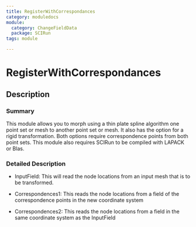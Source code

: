 ```yaml
---
title: RegisterWithCorrespondances
category: moduledocs
module:
  category: ChangeFieldData
  package: SCIRun
tags: module

---
```


# RegisterWithCorrespondances

## Description

### Summary

This module allows you to morph using a thin plate spline algorithm one point set or mesh to another point set or mesh. It also has the option for a rigid transformation. Both options require correspondence points from both point sets. This module also requires SCIRun to be compiled with LAPACK or Blas.

### Detailed Description

  * InputField: This will read the node locations from an input mesh that is to be transformed.

  * Correspondences1: This reads the node locations from a field of the correspondence points in the new coordinate system

  * Correspondences2: This reads the node locations from a field in the same coordinate system as the InputField
